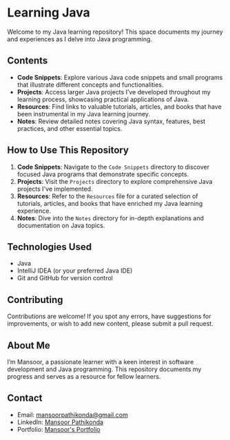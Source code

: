 # Learning Java

Welcome to my Java learning repository! This space documents my journey and experiences as I delve into Java programming.

## Contents

- **Code Snippets**: Explore various Java code snippets and small programs that illustrate different concepts and functionalities.
- **Projects**: Access larger Java projects I’ve developed throughout my learning process, showcasing practical applications of Java.
- **Resources**: Find links to valuable tutorials, articles, and books that have been instrumental in my Java learning journey.
- **Notes**: Review detailed notes covering Java syntax, features, best practices, and other essential topics.

## How to Use This Repository

1. **Code Snippets**: Navigate to the `Code Snippets` directory to discover focused Java programs that demonstrate specific concepts.
2. **Projects**: Visit the `Projects` directory to explore comprehensive Java projects I've implemented.
3. **Resources**: Refer to the `Resources` file for a curated selection of tutorials, articles, and books that have enriched my Java learning experience.
4. **Notes**: Dive into the `Notes` directory for in-depth explanations and documentation on Java topics.

## Technologies Used

- Java
- IntelliJ IDEA (or your preferred Java IDE)
- Git and GitHub for version control

## Contributing

Contributions are welcome! If you spot any errors, have suggestions for improvements, or wish to add new content, please submit a pull request.

## About Me

I’m Mansoor, a passionate learner with a keen interest in software development and Java programming. This repository documents my progress and serves as a resource for fellow learners.

## Contact

- Email: [mansoorpathikonda@gmail.com](mailto:mansoorpathikonda@gmail.com)
- LinkedIn: [Mansoor Pathikonda](https://www.linkedin.com/in/mansoor0731/)
- Portfolio: [Mansoor's Portfolio](https://mansoorsportfolio.netlify.app/)
